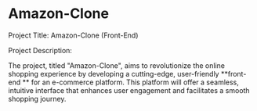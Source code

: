 # Amazon-Clone

Project Title: Amazon-Clone (Front-End)

Project Description:

The project, titled "Amazon-Clone", aims to revolutionize the online shopping experience by developing a cutting-edge, user-friendly **front-end ** for an e-commerce platform. This platform will offer a seamless, intuitive interface that enhances user engagement and facilitates a smooth shopping journey.

